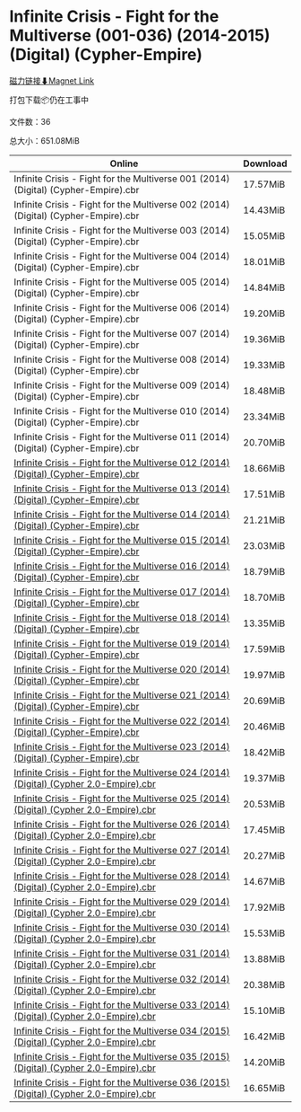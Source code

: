 # Infinite Crisis - Fight for the Multiverse (001-036) (2014-2015) (Digital) (Cypher-Empire)

[磁力链接⬇Magnet Link](magnet:?xt=urn:btih:a5d2e39db266d799b867a5d33d780c442a02904b&dn=Infinite%20Crisis%20-%20Fight%20for%20the%20Multiverse%20%28001-036%29%20%282014-2015%29%20%28Digital%29%20%28Cypher-Empire%29)

打包下载📦仍在工事中

文件数：36

总大小：651.08MiB

Online | Download
--- | ---
Infinite Crisis - Fight for the Multiverse 001 (2014) (Digital) (Cypher-Empire).cbr | 17.57MiB
Infinite Crisis - Fight for the Multiverse 002 (2014) (Digital) (Cypher-Empire).cbr | 14.43MiB
Infinite Crisis - Fight for the Multiverse 003 (2014) (Digital) (Cypher-Empire).cbr | 15.05MiB
Infinite Crisis - Fight for the Multiverse 004 (2014) (Digital) (Cypher-Empire).cbr | 18.01MiB
Infinite Crisis - Fight for the Multiverse 005 (2014) (Digital) (Cypher-Empire).cbr | 14.84MiB
Infinite Crisis - Fight for the Multiverse 006 (2014) (Digital) (Cypher-Empire).cbr | 19.20MiB
Infinite Crisis - Fight for the Multiverse 007 (2014) (Digital) (Cypher-Empire).cbr | 19.36MiB
Infinite Crisis - Fight for the Multiverse 008 (2014) (Digital) (Cypher-Empire).cbr | 19.33MiB
Infinite Crisis - Fight for the Multiverse 009 (2014) (Digital) (Cypher-Empire).cbr | 18.48MiB
Infinite Crisis - Fight for the Multiverse 010 (2014) (Digital) (Cypher-Empire).cbr | 23.34MiB
Infinite Crisis - Fight for the Multiverse 011 (2014) (Digital) (Cypher-Empire).cbr | 20.70MiB
[Infinite Crisis - Fight for the Multiverse 012 (2014) (Digital) (Cypher-Empire).cbr](https://github.com/alicewish/markdown/blob/master/comic/Infinite-Crisis-Fight-for-Multiverse-012-2014-Digital-Cypher-Empire-cbr.md) | 18.66MiB
[Infinite Crisis - Fight for the Multiverse 013 (2014) (Digital) (Cypher-Empire).cbr](https://github.com/alicewish/markdown/blob/master/comic/Infinite-Crisis-Fight-for-Multiverse-013-2014-Digital-Cypher-Empire-cbr.md) | 17.51MiB
[Infinite Crisis - Fight for the Multiverse 014 (2014) (Digital) (Cypher-Empire).cbr](https://github.com/alicewish/markdown/blob/master/comic/Infinite-Crisis-Fight-for-Multiverse-014-2014-Digital-Cypher-Empire-cbr.md) | 21.21MiB
[Infinite Crisis - Fight for the Multiverse 015 (2014) (Digital) (Cypher-Empire).cbr](https://github.com/alicewish/markdown/blob/master/comic/Infinite-Crisis-Fight-for-Multiverse-015-2014-Digital-Cypher-Empire-cbr.md) | 23.03MiB
[Infinite Crisis - Fight for the Multiverse 016 (2014) (Digital) (Cypher-Empire).cbr](https://github.com/alicewish/markdown/blob/master/comic/Infinite-Crisis-Fight-for-Multiverse-016-2014-Digital-Cypher-Empire-cbr.md) | 18.79MiB
[Infinite Crisis - Fight for the Multiverse 017 (2014) (Digital) (Cypher-Empire).cbr](https://github.com/alicewish/markdown/blob/master/comic/Infinite-Crisis-Fight-for-Multiverse-017-2014-Digital-Cypher-Empire-cbr.md) | 18.70MiB
[Infinite Crisis - Fight for the Multiverse 018 (2014) (Digital) (Cypher-Empire).cbr](https://github.com/alicewish/markdown/blob/master/comic/Infinite-Crisis-Fight-for-Multiverse-018-2014-Digital-Cypher-Empire-cbr.md) | 13.35MiB
[Infinite Crisis - Fight for the Multiverse 019 (2014) (Digital) (Cypher-Empire).cbr](https://github.com/alicewish/markdown/blob/master/comic/Infinite-Crisis-Fight-for-Multiverse-019-2014-Digital-Cypher-Empire-cbr.md) | 17.59MiB
[Infinite Crisis - Fight for the Multiverse 020 (2014) (Digital) (Cypher-Empire).cbr](https://github.com/alicewish/markdown/blob/master/comic/Infinite-Crisis-Fight-for-Multiverse-020-2014-Digital-Cypher-Empire-cbr.md) | 19.97MiB
[Infinite Crisis - Fight for the Multiverse 021 (2014) (Digital) (Cypher-Empire).cbr](https://github.com/alicewish/markdown/blob/master/comic/Infinite-Crisis-Fight-for-Multiverse-021-2014-Digital-Cypher-Empire-cbr.md) | 20.69MiB
[Infinite Crisis - Fight for the Multiverse 022 (2014) (Digital) (Cypher-Empire).cbr](https://github.com/alicewish/markdown/blob/master/comic/Infinite-Crisis-Fight-for-Multiverse-022-2014-Digital-Cypher-Empire-cbr.md) | 20.46MiB
[Infinite Crisis - Fight for the Multiverse 023 (2014) (Digital) (Cypher-Empire).cbr](https://github.com/alicewish/markdown/blob/master/comic/Infinite-Crisis-Fight-for-Multiverse-023-2014-Digital-Cypher-Empire-cbr.md) | 18.42MiB
[Infinite Crisis - Fight for the Multiverse 024 (2014) (Digital) (Cypher 2.0-Empire).cbr](https://github.com/alicewish/markdown/blob/master/comic/Infinite-Crisis-Fight-for-Multiverse-024-2014-Digital-Cypher-2-0-Empire-cbr.md) | 19.37MiB
[Infinite Crisis - Fight for the Multiverse 025 (2014) (Digital) (Cypher 2.0-Empire).cbr](https://github.com/alicewish/markdown/blob/master/comic/Infinite-Crisis-Fight-for-Multiverse-025-2014-Digital-Cypher-2-0-Empire-cbr.md) | 20.53MiB
[Infinite Crisis - Fight for the Multiverse 026 (2014) (Digital) (Cypher 2.0-Empire).cbr](https://github.com/alicewish/markdown/blob/master/comic/Infinite-Crisis-Fight-for-Multiverse-026-2014-Digital-Cypher-2-0-Empire-cbr.md) | 17.45MiB
[Infinite Crisis - Fight for the Multiverse 027 (2014) (Digital) (Cypher 2.0-Empire).cbr](https://github.com/alicewish/markdown/blob/master/comic/Infinite-Crisis-Fight-for-Multiverse-027-2014-Digital-Cypher-2-0-Empire-cbr.md) | 20.27MiB
[Infinite Crisis - Fight for the Multiverse 028 (2014) (Digital) (Cypher 2.0-Empire).cbr](https://github.com/alicewish/markdown/blob/master/comic/Infinite-Crisis-Fight-for-Multiverse-028-2014-Digital-Cypher-2-0-Empire-cbr.md) | 14.67MiB
[Infinite Crisis - Fight for the Multiverse 029 (2014) (Digital) (Cypher 2.0-Empire).cbr](https://github.com/alicewish/markdown/blob/master/comic/Infinite-Crisis-Fight-for-Multiverse-029-2014-Digital-Cypher-2-0-Empire-cbr.md) | 17.92MiB
[Infinite Crisis - Fight for the Multiverse 030 (2014) (Digital) (Cypher 2.0-Empire).cbr](https://github.com/alicewish/markdown/blob/master/comic/Infinite-Crisis-Fight-for-Multiverse-030-2014-Digital-Cypher-2-0-Empire-cbr.md) | 15.53MiB
[Infinite Crisis - Fight for the Multiverse 031 (2014) (Digital) (Cypher 2.0-Empire).cbr](https://github.com/alicewish/markdown/blob/master/comic/Infinite-Crisis-Fight-for-Multiverse-031-2014-Digital-Cypher-2-0-Empire-cbr.md) | 13.88MiB
[Infinite Crisis - Fight for the Multiverse 032 (2014) (Digital) (Cypher 2.0-Empire).cbr](https://github.com/alicewish/markdown/blob/master/comic/Infinite-Crisis-Fight-for-Multiverse-032-2014-Digital-Cypher-2-0-Empire-cbr.md) | 20.38MiB
[Infinite Crisis - Fight for the Multiverse 033 (2014) (Digital) (Cypher 2.0-Empire).cbr](https://github.com/alicewish/markdown/blob/master/comic/Infinite-Crisis-Fight-for-Multiverse-033-2014-Digital-Cypher-2-0-Empire-cbr.md) | 15.10MiB
[Infinite Crisis - Fight for the Multiverse 034 (2015) (Digital) (Cypher 2.0-Empire).cbr](https://github.com/alicewish/markdown/blob/master/comic/Infinite-Crisis-Fight-for-Multiverse-034-2015-Digital-Cypher-2-0-Empire-cbr.md) | 16.42MiB
[Infinite Crisis - Fight for the Multiverse 035 (2015) (Digital) (Cypher 2.0-Empire).cbr](https://github.com/alicewish/markdown/blob/master/comic/Infinite-Crisis-Fight-for-Multiverse-035-2015-Digital-Cypher-2-0-Empire-cbr.md) | 14.20MiB
[Infinite Crisis - Fight for the Multiverse 036 (2015) (Digital) (Cypher 2.0-Empire).cbr](https://github.com/alicewish/markdown/blob/master/comic/Infinite-Crisis-Fight-for-Multiverse-036-2015-Digital-Cypher-2-0-Empire-cbr.md) | 16.65MiB